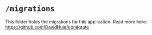 # `/migrations`

This folder holds the migrations for this application. Read more here: https://github.com/DavidHuie/gomigrate
